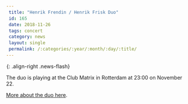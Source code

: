 ```yaml
---
 title: "Henrik Frendin / Henrik Frisk Duo"
 id: 165
 date: 2018-11-26
 tags: concert
 category: news
 layout: single
 permalink: /:categories/:year/:month/:day/:title/
---
```

![image-right](/assets/images/spacer.gif){: .align-right .news-flash}

The duo is playing at the Club Matrix in Rotterdam at 23:00 on November 22.

<a href="http://www.henrikfrisk.com/index.jsp?metaId=music&id=proj&about=1">More about the duo here</a>.

